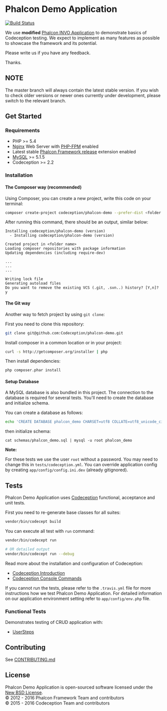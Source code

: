 # Phalcon Demo Application 

[![Build Status](https://travis-ci.org/Codeception/phalcon-demo.svg?branch=master)][phalcon-demo]

We use **modified** [Phalcon INVO Application][1] to demonstrate basics of Codeception testing.
We expect to implement as many features as possible to showcase the framework and its
potential.

Please write us if you have any feedback.

Thanks.

## NOTE

The master branch will always contain the latest stable version. If you wish
to check older versions or newer ones currently under development, please
switch to the relevant branch.

## Get Started

### Requirements

* PHP >= 5.4
* [Nginx][2] Web Server with [PHP-FPM][3] enabled
* Latest stable [Phalcon Framework release][4] extension enabled
* [MySQL][5] >= 5.1.5
* Codeception >= 2.2

### Installation

#### The Composer way (recommended)

Using Composer, you can create a new project, write this code on your terminal:

```sh
composer create-project codeception/phalcon-demo --prefer-dist <folder name>
```

After running this command, there should be an output, similar below:

```
Installing codeception/phalcon-demo (version)
  - Installing codeception/phalcon-demo (version)

Created project in <folder name>
Loading composer repositories with package information
Updating dependencies (including require-dev)

...
...
...

Writing lock file
Generating autoload files
Do you want to remove the existing VCS (.git, .svn..) history? [Y,n]? y
```

#### The Git way

Another way to fetch project by using `git clone`:

First you need to clone this repository:

```sh
git clone git@github.com:Codeception/phalcon-demo.git
```

Install composer in a common location or in your project:

```sh
curl -s http://getcomposer.org/installer | php
```

Then install dependencies:

```sh
php composer.phar install
```

#### Setup Database

A MySQL database is also bundled in this project. The connection to the database is required for several tests.
You'll need to create the database and initialize schema.

You can create a database as follows:

```sh
echo 'CREATE DATABASE phalcon_demo CHARSET=utf8 COLLATE=utf8_unicode_ci' | mysql -u root
```

then initialize schema:

```
cat schemas/phalcon_demo.sql | mysql -u root phalcon_demo
```

**Note:**

For these tests we use the user `root` without a password. You may need to change this in `tests/codeception.yml`.
You can override application config by creating `app/config/config.ini.dev` (already gitignored).

## Tests

Phalcon Demo Application uses [Codeception][6] functional, acceptance and unit tests.

First you need to re-generate base classes for all suites:

```sh
vendor/bin/codecept build
```

You can execute all test with `run` command:

```sh
vendor/bin/codecept run

# OR detailed output
vendor/bin/codecept run --debug
```

Read more about the installation and configuration of Codeception:

* [Codeception Introduction][7]
* [Codeception Console Commands][8]

If you cannot run the tests, please refer to the `.travis.yml` file for more instructions how we test Phalcon Demo Application.
For detailed information on our application environment setting refer to `app/config/env.php` file.

### Functional Tests

Demonstrates testing of CRUD application with:

* [UserSteps][9]

## Contributing

See [CONTRIBUTING.md][15]

## License

Phalcon Demo Application is open-sourced software licensed under the [New BSD License][16].<br>
© 2012 - 2016 Phalcon Framework Team and contributors<br>
© 2015 - 2016 Codeception Team and contributors

[phalcon-demo]: https://travis-ci.org/Codeception/phalcon-demo
[1]: https://github.com/phalcon/invo/
[2]: http://nginx.org/
[3]: http://php.net/manual/en/install.fpm.php
[4]: https://github.com/phalcon/cphalcon/releases
[5]: https://www.mysql.com/
[6]: http://codeception.com/
[7]: http://codeception.com/docs/01-Introduction
[8]: http://codeception.com/docs/reference/Commands
[9]: https://github.com/Codeception/phalcon-demo/blob/master/tests/_support/User/Functional/UserSteps.php
[15]: https://github.com/Codeception/phalcon-demo/blob/master/CONTRIBUTING.md
[16]: https://github.com/Codeception/phalcon-demo/blob/master/LICENSE.txt
